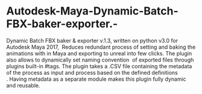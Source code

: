 # Autodesk-Maya-Dynamic-Batch-FBX-baker-exporter.-
Dynamic Batch FBX baker &amp; exporter v.1.3, written on python v3.0 for Autodesk Maya 2017,  Reduces redundant process of setting and baking the animations with in Maya and exporting to unreal into few clicks. The plugin also allows to dynamically set naming convention  of exported files through plugins built-in #tags. The plugin takes a .CSV file containing the metadata of the process as input​ ​and process based on the defined definitions​. Having metadata as a separate module makes this plugin fully dynamic and reusable.
